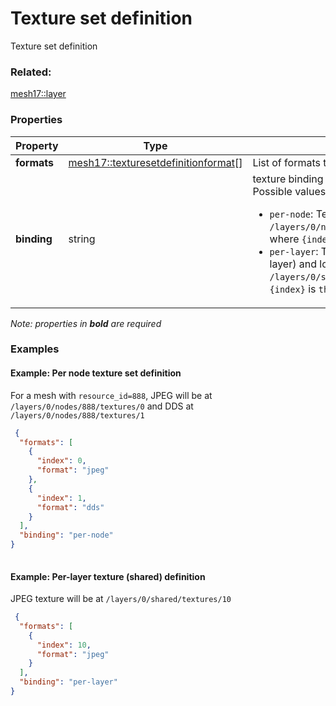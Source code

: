 # Texture set definition 

Texture set definition

### Related:

[mesh17::layer](layer.md)
### Properties

| Property | Type | Description |
| --- | --- | --- |
| **formats** | [mesh17::texturesetdefinitionformat](texturesetdefinitionformat.md)[] | List of formats that are available for this texture set |
| **binding** | string | texture binding<div>Possible values are:<ul><li>`per-node`: Textures are per-node and located at `/layers/0/nodes/{resource_id}/textures/{index}` where `{index}` is `this.formats[i].index`</li><li>`per-layer`: Texture is shared (i.e. 'global' for the layer) and located at `/layers/0/shared/textures/{index}` where `{index}` is `this.formats[i].index`</li></ul></div> |

*Note: properties in **bold** are required*

### Examples 

#### Example: Per node texture set definition 

For a mesh with `resource_id=888`, JPEG will be at `/layers/0/nodes/888/textures/0` and DDS at `/layers/0/nodes/888/textures/1` 

```json
 {
  "formats": [
    {
      "index": 0,
      "format": "jpeg"
    },
    {
      "index": 1,
      "format": "dds"
    }
  ],
  "binding": "per-node"
}
 
```

#### Example: Per-layer texture (shared) definition 

JPEG texture will be at `/layers/0/shared/textures/10` 

```json
 {
  "formats": [
    {
      "index": 10,
      "format": "jpeg"
    }
  ],
  "binding": "per-layer"
} 
```

